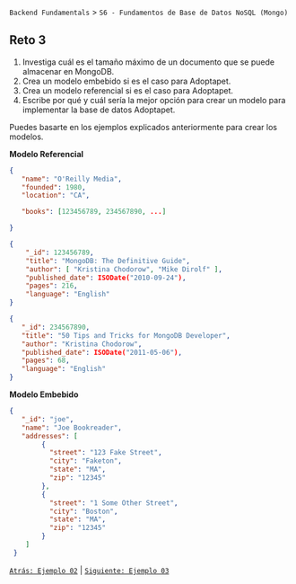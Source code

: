 `Backend Fundamentals` > `S6 - Fundamentos de Base de Datos NoSQL (Mongo)` 
	
## Reto 3


1. Investiga cuál es el tamaño máximo de un documento que se puede almacenar en MongoDB.
2. Crea un modelo embebido si es el caso para Adoptapet.
3. Crea un modelo referencial si es el caso para Adoptapet.
4. Escribe por qué y cuál sería la mejor opción para crear un modelo para implementar la base de datos Adoptapet.

Puedes basarte en los ejemplos explicados anteriormente para crear los modelos.

**Modelo Referencial**

```json
{
   "name": "O'Reilly Media",
   "founded": 1980,
   "location": "CA",

   "books": [123456789, 234567890, ...]

}

{
    "_id": 123456789,
    "title": "MongoDB: The Definitive Guide",
    "author": [ "Kristina Chodorow", "Mike Dirolf" ],
    "published_date": ISODate("2010-09-24"),
    "pages": 216,
    "language": "English"
}

{
   "_id": 234567890,
   "title": "50 Tips and Tricks for MongoDB Developer",
   "author": "Kristina Chodorow",
   "published_date": ISODate("2011-05-06"),
   "pages": 68,
   "language": "English"
}
```

**Modelo Embebido**

```json
{
   "_id": "joe",
   "name": "Joe Bookreader",
   "addresses": [
        {
          "street": "123 Fake Street",
          "city": "Faketon",
          "state": "MA",
          "zip": "12345"
        },
        {
          "street": "1 Some Other Street",
          "city": "Boston",
          "state": "MA",
          "zip": "12345"
        }
    ]
 }
```

[`Atrás: Ejemplo 02`](../Ejemplo-02) | [`Siguiente: Ejemplo 03`](../Ejemplo-03)
